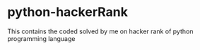 # python-hackerRank
This contains the coded solved by me on hacker rank of python programming language
